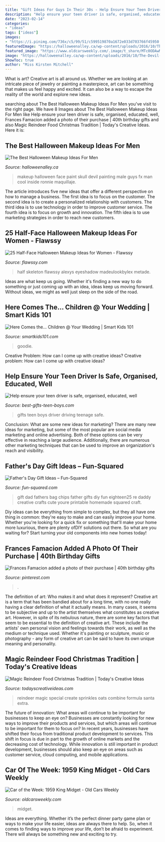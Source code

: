 ```yaml
---
title: "Gift Ideas For Guys In Their 30s - Help Ensure Your Teen Driver Is Safe, Organised, Educated, Well"
description: "Help ensure your teen driver is safe, organised, educated, well"
date: "2023-02-14"
categories:
- "ideas"
tags: ["ideas"]
images:
- "https://i.pinimg.com/736x/c5/99/51/c599519870a1672e033d703766f45950.jpg"
featuredImage: "https://halloweenalley.ca/wp-content/uploads/2016/10/The-Devil-Inside.jpg"
featured_image: "https://www.oldcarsweekly.com/.image/t_share/MTc0ODAwMDgyMDk1MzE4Mzk0/1959-king-midget.png"
image: "https://halloweenalley.ca/wp-content/uploads/2016/10/The-Devil-Inside.jpg"
ShowToc: true
author: "Miss Kirsten Mitchell"
---
```



What is art?
Creative art is all around us. Whether we are looking at an intricate piece of jewelry or painting a masterpiece, art can be something that makes us feel happy and excited. It can also be a way to escape the reality of the world and explore new ideas.

	

		
searching about The Best Halloween Makeup Ideas For Men you've visit to the right page. We have 8 Images about The Best Halloween Makeup Ideas For Men like Help ensure your teen driver is safe, organised, educated, well, Frances Famacion added a photo of their purchase | 40th birthday gifts and also Magic Reindeer Food Christmas Tradition | Today&#039;s Creative Ideas. Here it is:
		
    
## The Best Halloween Makeup Ideas For Men

<img loading=lazy src="https://halloweenalley.ca/wp-content/uploads/2016/10/The-Devil-Inside.jpg" onerror="this.onerror=null;this.src='https://tse3.mm.bing.net/th?id=OIP.PU720DCGjsNAfNoLcwuMtAHaJ4&amp;pid=15.1';" alt="The Best Halloween Makeup Ideas For Men">

_Source: halloweenalley.ca_

>makeup halloween face paint skull devil painting male guys fx man cool inside ronnie maquillaje. 

	

The article introduces five new ideas that offer a different perspective on how to manage a business. The first idea is to focus on the customer. The second idea is to create a personalized relationship with customers. The third idea is to use technology in order to improve customer service. The fourth idea is to focus on growth and innovation. The fifth idea is to use marketing strategies in order to reach new customers.

    
## 25 Half-Face Halloween Makeup Ideas For Women - Flawssy

<img loading=lazy src="https://www.flawssy.com/wp-content/uploads/2016/05/halloween-half-face-makeup.jpg" onerror="this.onerror=null;this.src='https://tse4.mm.bing.net/th?id=OIP.0cV597InF2HGHkr1qdZ9GAHaJ4&amp;pid=15.1';" alt="25 Half-Face Halloween Makeup Ideas for Women - Flawssy">

_Source: flawssy.com_

>half skeleton flawssy alexys eyeshadow madeulookbylex metade. 

	

Ideas are what keep us going. Whether it's finding a new way to do something or just coming up with an idea, ideas keep us moving forward. Without ideas, we might as well just sleep on the side of the road.

    
## Here Comes The... Children @ Your Wedding | Smart Kids 101

<img loading=lazy src="https://smartkids101.com/wp-content/uploads/2013/05/goodie-bags-570x366.jpg.jpg" onerror="this.onerror=null;this.src='https://tse2.mm.bing.net/th?id=OIP.kHqhKSI1S44JpIPNZLcYFAHaEw&amp;pid=15.1';" alt="Here Comes the... Children @ Your Wedding | Smart Kids 101">

_Source: smartkids101.com_

>goodie. 

	

Creative Problem: How can I come up with creative ideas?
Creative problem: How can I come up with creative ideas?

    
## Help Ensure Your Teen Driver Is Safe, Organised, Educated, Well

<img loading=lazy src="http://www.best-gifts-teen-boys.com/uploads/3/0/9/9/3099226/5812896.jpg?278" onerror="this.onerror=null;this.src='https://tse3.mm.bing.net/th?id=OIP.TwZ1JjCrUxZWqYRJmf--8wAAAA&amp;pid=15.1';" alt="Help ensure your teen driver is safe, organised, educated, well">

_Source: best-gifts-teen-boys.com_

>gifts teen boys driver driving teenage safe. 

	

Conclusion: What are some new ideas for marketing?
There are many new ideas for marketing, but some of the most popular are social media marketing and online advertising. Both of these options can be very effective in reaching a large audience. Additionally, there are numerous other marketing techniques that can be used to improve an organization's reach and visibility.

    
## Father&#039;s Day Gift Ideas – Fun-Squared

<img loading=lazy src="http://fun-squared.com/wp-content/uploads/2017/05/dad-youre-all-that-fathers-day-gift.jpg" onerror="this.onerror=null;this.src='https://tse1.mm.bing.net/th?id=OIP.zF5l_M9vaA2NWeBAIN7J-QHaLH&amp;pid=15.1';" alt="Father&#039;s Day Gift Ideas – Fun-Squared">

_Source: fun-squared.com_

>gift dad fathers bag chips father gifts diy fun eighteen25 re daddy creative crafts cute youre printable homemade squared craft. 

	

Diy ideas can be everything from simple to complex, but they all have one thing in common: they're easy to make and can easily improve your home. Whether you're looking for a quick fix or something that'll make your home more luxurious, there are plenty ofDIY solutions out there. So what are you waiting for? Start turning your old components into new homes today!

    
## Frances Famacion Added A Photo Of Their Purchase | 40th Birthday Gifts

<img loading=lazy src="https://i.pinimg.com/736x/c5/99/51/c599519870a1672e033d703766f45950.jpg" onerror="this.onerror=null;this.src='https://tse1.mm.bing.net/th?id=OIP.UPBfHz96hDWTiEbQd82lJgHaHa&amp;pid=15.1';" alt="Frances Famacion added a photo of their purchase | 40th birthday gifts">

_Source: pinterest.com_

>. 

	

The definition of art: Who makes it and what does it represent?
Creative art is a term that has been bandied about for a long time, with no one really having a clear definition of what it actually means. In many cases, it seems to be subjective and up to the artist themselves what constitutes as creative art. However, in spite of its nebulous nature, there are some key factors that seem to be essential to the definition of creative art. These include the artists' own personal vision and feelings towards their work, as well as the medium or technique used. Whether it's painting or sculpture, music or photography - any form of creative art can be said to have its own unique meaning and personality.

    
## Magic Reindeer Food Christmas Tradition | Today&#039;s Creative Ideas

<img loading=lazy src="https://todayscreativeideas.com/wp-content/uploads/2014/12/magic-reindeer-food.jpg" onerror="this.onerror=null;this.src='https://tse4.mm.bing.net/th?id=OIP.0Buj1lygjt4m-3XV0XxYVwHaLH&amp;pid=15.1';" alt="Magic Reindeer Food Christmas Tradition | Today&#039;s Creative Ideas">

_Source: todayscreativeideas.com_

>reindeer magic special create sprinkles oats combine formula santa extra. 

	

The future of innovation: What areas will continue to be important for businesses to keep an eye on?
Businesses are constantly looking for new ways to improve their products and services, but which areas will continue to be important for them to focus on? In recent years, businesses have shifted their focus from traditional product development to services. This shift in focus is due in part to the growth of online markets and the decreasing cost of technology. While innovation is still important in product development, businesses should also keep an eye on areas such as customer service, cloud computing, and mobile applications.

    
## Car Of The Week: 1959 King Midget - Old Cars Weekly

<img loading=lazy src="https://www.oldcarsweekly.com/.image/t_share/MTc0ODAwMDgyMDk1MzE4Mzk0/1959-king-midget.png" onerror="this.onerror=null;this.src='https://tse1.mm.bing.net/th?id=OIP.rmpvi-BLGv_VxhIxZ1wE1gHaE5&amp;pid=15.1';" alt="Car of the Week: 1959 King Midget - Old Cars Weekly">

_Source: oldcarsweekly.com_

>midget. 

	

Ideas are everything. Whether it’s the perfect dinner party game plan or ways to make your life easier, ideas are always there to help. So, when it comes to finding ways to improve your life, don’t be afraid to experiment. There will always be something new and exciting to try.

